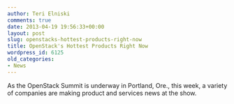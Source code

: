 ```yaml
---
author: Teri Elniski
comments: true
date: 2013-04-19 19:56:33+00:00
layout: post
slug: openstacks-hottest-products-right-now
title: OpenStack's Hottest Products Right Now
wordpress_id: 6125
old_categories:
- News
---
```


As the OpenStack Summit is underway in Portland, Ore., this week, a variety of companies are making product and services news at the show.
